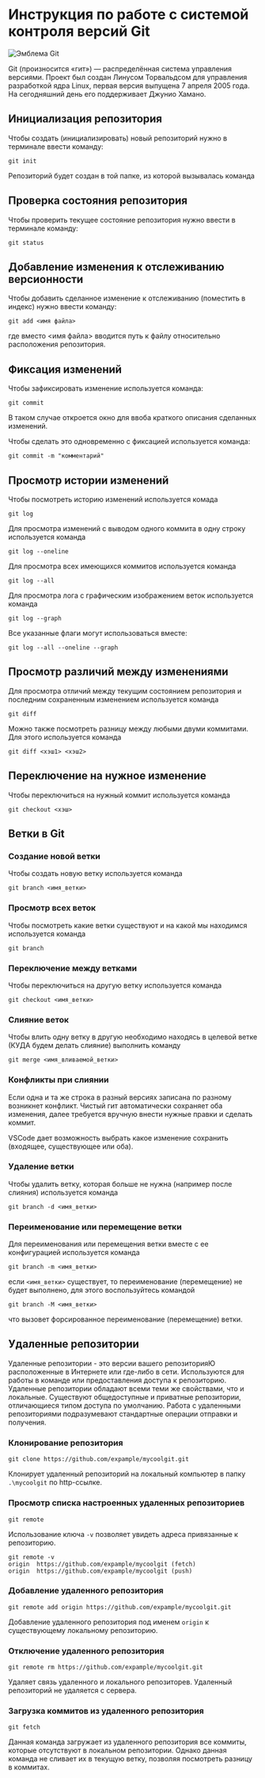 # **Инструкция по работе с системой контроля версий Git**

![Эмблема Git](git.jpg)

Git (произносится «гит») — распределённая система управления версиями. Проект был создан Линусом Торвальдсом для управления разработкой ядра Linux, первая версия выпущена 7 апреля 2005 года. На сегодняшний день его поддерживает Джунио Хамано.

## Инициализация репозитория

Чтобы создать (инициализировать) новый репозиторий нужно в терминале ввести команду:

    git init

Репозиторий будет создан в той папке, из которой вызывалась команда

## Проверка состояния репозитория

Чтобы проверить текущее состояние репозитория нужно ввести в терминале команду:

    git status

## Добавление изменения к отслеживанию версионности

Чтобы добавить сделанное изменение к отслеживанию (поместить в индекс) нужно ввести команду:

    git add <имя файла>

где вместо <имя файла> вводится путь к файлу относительно расположения репозитория.

## Фиксация изменений

Чтобы зафиксировать изменение используется команда:

    git commit

В таком случае откроется окно для ввоба краткого описания сделанных изменений.

Чтобы сделать это одновременно с фиксацией используется команда:

    git commit -m "комментарий"

## Просмотр истории изменений

Чтобы посмотреть историю изменений используется комада

    git log

Для просмотра изменений с выводом одного коммита в одну строку используется команда

    git log --oneline

Для просмотра всех имеющихся коммитов используется команда

    git log --all

Для просмотра лога с графическим изображением веток используется команда

    git log --graph

Все указанные флаги могут использоваться вместе:

    git log --all --oneline --graph

## Просмотр различий между изменениями

Для просмотра отличий между текущим состоянием репозитория и последним сохраненным изменением используется команда

    git diff

Можно также посмотреть разницу между любыми двуми коммитами. Для этого используется команда

    git diff <хэш1> <хэш2>

## Переключение на нужное изменение

Чтобы переключиться на нужный коммит используется команда

    git checkout <хэш>

## Ветки в Git

### Создание новой ветки

Чтобы создать новую ветку используется команда

    git branch <имя_ветки>

### Просмотр всех веток

Чтобы посмотреть какие ветки существуют и на какой мы находимся используется команда

    git branch

### Переключение между ветками

Чтобы переключиться на другую ветку используется команда

    git checkout <имя_ветки>

### Слияние веток

Чтобы влить одну ветку в другую необходимо находясь в целевой ветке (КУДА будем делать слияние) выполнить команду

    git merge <имя_вливаемой_ветки>

### Конфликты при слиянии

Если одна и та же строка в разный версиях записана по разному возникнет конфликт.
Чистый гит автоматически сохраняет оба изменения, далее требуется вручную внести нужные правки и сделать коммит.

VSСode дает возможность выбрать какое изменение сохранить (входящее, существующее или оба).

### Удаление ветки

Чтобы удалить ветку, которая больше не нужна (например после слияния) используется команда

    git branch -d <имя_ветки>

### Переименование или перемещение ветки

Для переименования или перемещения ветки вместе с ее конфигурацией используется команда

    git branch -m <имя_ветки>

если `<имя_ветки>` существует, то переименование (перемещение) не будет выполнено, для этого воспользуйтесь командой 

    git branch -M <имя_ветки>

что вызовет форсированное переименование (перемещение) ветки. 

## Удаленные репозитории

Удаленные репозитории - это версии вашего репозиторияЮ расположенные в Интернете или где-либо в сети. Используются для работы в команде или предоставления доступа к репозиторию. Удаленные репозитории обладают всеми теми же свойствами, что и локальные. Существуют общедоступные и приватные репозитории, отличающиеся типом доступа по умолчанию. Работа с удаленными репозиториями подразумевают стандартные операции отправки и получения.

### Клонирование репозитория

    git clone https://github.com/expample/mycoolgit.git

Клонирует удаленный репозиторий на локальный компьютер в папку `.\mycoolgit` по http-ссылке.

### Просмотр списка настроенных удаленных репозиториев

    git remote

Использование ключа `-v` позволяет увидеть адреса привязанные к репозиторию.

    git remote -v
    origin  https://github.com/expample/mycoolgit (fetch)
    origin  https://github.com/expample/mycoolgit (push)


### Добавление удаленного репозитория

    git remote add origin https://github.com/expample/mycoolgit.git

Добавление удаленного репозитория под именем `origin` к существующему локальному репозиторию.

### Отключение удаленного репозитория

    git remote rm https://github.com/expample/mycoolgit.git

Удаляет связь удаленного и локального репозиторев. Удаленный репозиторий не удаляется с сервера.

### Загрузка коммитов из удаленного репозитория

    git fetch

Данная команда загружает из удаленного репозитория все коммиты, которые отсутствуют в локальном репозитории. Однако данная команда не сливает их в текущую ветку, позволяя посмотреть разницу в коммитах.
